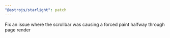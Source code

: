 ```yaml
---
"@astrojs/starlight": patch
---
```


Fix an issue where the scrollbar was causing a forced paint halfway through page render
